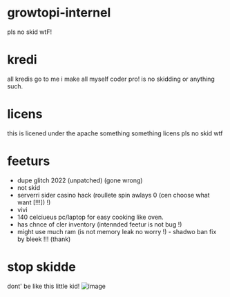 # growtopi-internel
pls no skid wtF!

# kredi
all kredis go to me i make all myself coder pro! is no skidding or anything such.

# licens
this is licened under the apache something something licens pls no skid wtf

# feeturs
 - dupe glitch 2022 (unpatched) (gone wrong)
  - not skid
- serverri sider casino hack (roullete spin awlays 0 (cen choose what want [!!!]) !)
 - vivi
  - 140 celciueus pc/laptop for easy cooking like oven.
   - has chnce of cler inventory (intennded feetur is not bug !)
- might use much ram (is not memory leak no worry !)
                - shadwo ban fix by bleek !!! (thank)

# stop skidde
dont' be like this little kid!
![image](https://cdn.discordapp.com/attachments/934786130921000990/1009979794647171195/unknown.png)
